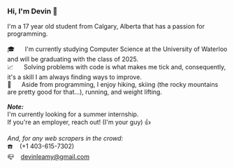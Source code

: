 ### Hi, I'm Devin 👋
I'm a 17 year old student from Calgary, Alberta that has a passion for programming. <br/> <br/>
🎓&nbsp;&nbsp;&nbsp;&nbsp;&nbsp;&nbsp;I'm currently studying Computer Science at the University of Waterloo and will be graduating with the class of 2025. <br/>
📈&nbsp;&nbsp;&nbsp;&nbsp;&nbsp;&nbsp;Solving problems with code is what makes me tick and, consequently, it's a skill I am always finding ways to improve. <br/> 
🚡&nbsp;&nbsp;&nbsp;&nbsp;&nbsp;&nbsp;Aside from programming, I enjoy hiking, skiing (the rocky mountains are pretty good for that...), running, and weight lifting. <br/> <br/>
***Note:***<br/>
I'm currently looking for a summer internship. <br/>
If you're an employer, reach out! (I'm your guy) 👍 <br/>


_And, for any web scrapers in the crowd:_ <br/>
☎️&nbsp;&nbsp;&nbsp;&nbsp;(+1 403-615-7302) <br/>
📪&nbsp;&nbsp;&nbsp;&nbsp;devinleamy@gmail.com <br/>
